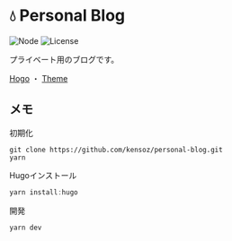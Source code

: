# 💧 Personal Blog

![Node](https://img.shields.io/badge/Node.js-v18.7.0-fb7185.svg?logo=&style=flat-square)  ![License](https://img.shields.io/badge/License-CCO-0284C7.svg?logo=&style=flat-square)

プライベート用のブログです。

[Hogo](https://gohugo.io/about/)  ・  [Theme](https://github.com/adityatelange/hugo-PaperMod) 



## メモ

初期化

```shell
git clone https://github.com/kensoz/personal-blog.git
yarn
```

Hugoインストール

```powershell
yarn install:hugo
```

開発

```powershell
yarn dev
```

